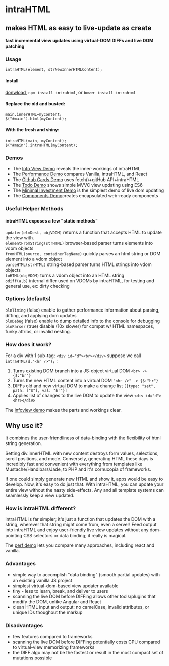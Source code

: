 # intraHTML
## makes HTML as easy to live-update as create

#### fast incremental view updates using virtual-DOM DIFFs and live DOM patching


### Usage

`intraHTML(element, strNewInnerHTMLContent);` <br />

#### Install
[donwload](https://raw.githubusercontent.com/rndme/intraHTML/master/intrahtml.min.js), `npm install intrahtml`,  or `bower install intrahtml`

#### Replace the old and busted:
` main.innerHTML=myContent; ` <br />
` $("#main").html(myContent); `

#### With the fresh and shiny:
` intraHTML(main, myContent); ` <br />
` $("#main").intraHTML(myContent); `


### Demos
* The [Info View Demo](http://danml.com/intrahtml/demos/infoview/) reveals the inner-workings of intraHTML
* The [Performance Demo](http://danml.com/intrahtml/demos/perf/) compares Vanilla, intraHTML, and React
* The [Github Cards Demo](http://danml.com/intrahtml/demos/githubcards/) uses fetch()+gitHub API+intraHTML
* The [Todo Demo](http://danml.com/intrahtml/demos/todo/) shows simple MVVC view updating using ES6
* The [Minimal Investment Demo](http://danml.com/intrahtml/demos/minimal/) is the simplest demo of live dom updating
* The [Components Demo](http://danml.com/intrahtml/demos/components/)creates encapsulated web-ready components


### Useful Helper Methods
#### intraHTML exposes a few "static methods"  
`updater(elmDest, objVDOM)`	returns a function that accepts HTML to update the view with.<br />
`elementFromString(strHTML)`	browser-based parser turns elements into vdom objects <br />
`fromHTML(source, containerTagName)`	quickly parses an html string or DOM element into a vdom object <br />
`parseHTML(strHTML)`	string-based parser  turns HTML strings into vdom objects<br />
`toHTML(objVDOM)`		turns a vdom object into an HTML string<br />
`odiff(a,b)`	internal differ used on VDOMs by intraHTML, for testing and general use, ex: dirty checking<br />

  
### Options (defaults)
`blnTiming` 	(false)	enable to gather performance information about parsing, diffing, and applying dom updates<br />
`blnDebug`  	(false)	enable to dump detailed info to the console for debugging <br />
`blnParser`	(true)	disable (10x slower) for compat w/ HTML namespaces, funky attribs, or invalid nesting.


### How does it work?

For a div with 1 sub-tag: `<div id="d"><br></div>` suppose we call `intraHTML(d,"<hr />");` : 

1. Turns existing DOM branch into a JS-object virtual DOM  ` <br> -> {$:"br"} `
2. Turns the new HTML content into a virtual DOM  ` "<hr />" -> {$:"hr"} `
3. DIFFs old and new virtual DOM to make a change list  ` [{type: "set", path: ["$"], val: "hr"}] `
4. Applies list of changes to the live DOM to update the view ` <div id="d"><hr></div> `

The [infoview demo](http://danml.com/intrahtml/demos/infoview/) makes the parts and workings clear.



## Why use it?
It combines the user-friendliness of data-binding with the flexibility of html string generation.

Setting div.innerHTML with new content destroys form values, selections, scroll positions, and mode. Conversely, generating HTML these days is incredibly fast and convenient with everything from templates like Mustache/Handlbars/Jade, to PHP and it's cornucopia of frameworks. 

If one could simply generate new HTML and show it, apps would be easy to develop. Now, it's easy to do just that. With intraHTML, you can update your entire view without the nasty side-effects. Any and all template systems can seamlessly keep a view updated. 



### How is intraHTML different?
intraHTML is far simpler; it's just a function that updates the DOM with a string, wherever that string might come from, even a server! Feed output into intraHTML and enjoy user-friendly live view updates without any dom-pointing CSS selectors or data binding; it really is magical.

The [perf demo](http://danml.com/intrahtml/demos/perf/) lets you compare many approaches, including react and vanilla.



### Advantages
* simple way to accomplish "data binding" (smooth partial updates) with an existing vanilla JS project
* simplest virtual-dom-based view updater available
* tiny - less to learn, break, and deliver to users
* scanning the live DOM before DIFFing allows other tools/plugins that modify the DOM, unlike Angular and React
* clean HTML input and output: no camelCase, invalid attributes, or unique IDs thoughout the markup


### Disadvantages
 * few features compared to frameworks
 * scanning the live DOM before DIFFing potentially costs CPU compared to virtual-view memorizing frameworks
 * the DIFF algo may not be the fastest or result in the most compact set of mutations possible

